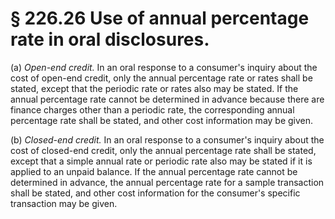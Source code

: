 # § 226.26   Use of annual percentage rate in oral disclosures.

(a) *Open-end credit.* In an oral response to a consumer's inquiry about the cost of open-end credit, only the annual percentage rate or rates shall be stated, except that the periodic rate or rates also may be stated. If the annual percentage rate cannot be determined in advance because there are finance charges other than a periodic rate, the corresponding annual percentage rate shall be stated, and other cost information may be given.


(b) *Closed-end credit.* In an oral response to a consumer's inquiry about the cost of closed-end credit, only the annual percentage rate shall be stated, except that a simple annual rate or periodic rate also may be stated if it is applied to an unpaid balance. If the annual percentage rate cannot be determined in advance, the annual percentage rate for a sample transaction shall be stated, and other cost information for the consumer's specific transaction may be given.




